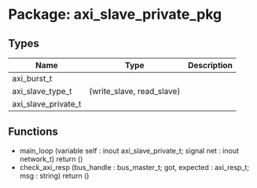 # Package: axi_slave_private_pkg
## Types
| Name                | Type                                                  | Description |
| ------------------- | ----------------------------------------------------- | ----------- |
| axi_burst_t         |                                                       |             |
| axi_slave_type_t    | (write_slave,                             read_slave) |             |
| axi_slave_private_t |                                                       |             |
## Functions
- main_loop <font id="function_arguments">(variable self : inout axi_slave_private_t;                      signal net : inout network_t)</font> <font id="function_return">return ()</font>
- check_axi_resp <font id="function_arguments">(bus_handle : bus_master_t; got, expected : axi_resp_t; msg : string)</font> <font id="function_return">return ()</font>
